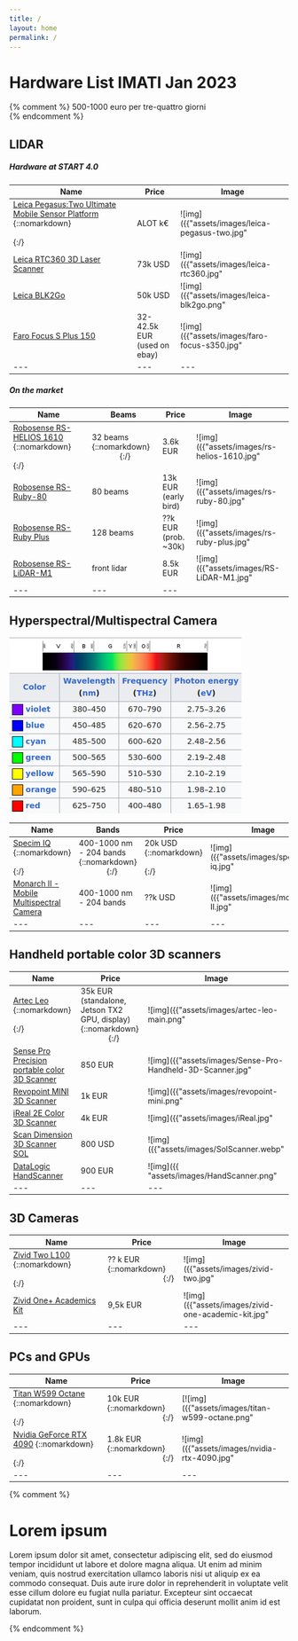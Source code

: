 ```yaml
---
title: /
layout: home
permalink: /
---
```



# Hardware List IMATI Jan 2023

{% comment %}
500-1000 euro per tre-quattro giorni <br>
{% endcomment %}

## LIDAR 

##### Hardware at START 4.0

| Name | Price | Image |
| ---  | ---   | ---   |
| [Leica Pegasus:Two Ultimate ](https://leica-geosystems.com/products/mobile-mapping-systems/capture-platforms/leica-pegasus_two-ultimate)[Mobile Sensor Platform](https://www.youtube.com/watch?v=llmEmsEBY1E) {::nomarkdown}<img width=300/>{:/} | ALOT k€ | ![img]({{"assets/images/leica-pegasus-two.jpg" | resize: "150x150>"}}) |
| [Leica RTC360 3D Laser Scanner](https://leica-geosystems.com/it-it/products/laser-scanners/scanners/leica-rtc360) | 73k USD | ![img]({{"assets/images/leica-rtc360.jpg" | resize: "150x150>"}}) |
| [Leica BLK2Go](https://shop.leica-geosystems.com/leica-blk/blk2go) | 50k USD | ![img]({{"assets/images/leica-blk2go.png" | resize: "150x150>"}}) |
| [Faro Focus S Plus 150](https://www.geoinstruments.it/prodotto/scanner/faro-focus-s-plus-150/) | 32-42.5k EUR (used on ebay) | ![img]({{"assets/images/faro-focus-s350.jpg" | resize: "150x150>"}}) |
| ---  | ---   | ---   |


##### On the market

| Name | Beams | Price | Image |
| ---  | ---   | ---   | ---   |
| [Robosense RS-HELIOS 1610](https://www.roscomponents.com/en/lidar-laser-scanner/344-rs-helios-1610.html) {::nomarkdown}<img width=150/>{:/} | 32 beams {::nomarkdown}<img width=50/>{:/} | 3.6k EUR | ![img]({{"assets/images/rs-helios-1610.jpg" | resize: "150x150>"}}) |
| [Robosense RS-Ruby-80](https://www.roscomponents.com/en/lidar-laser-scanner/343-rs-ruby-80.html) | 80 beams | 13k EUR (early bird) | ![img]({{"assets/images/rs-ruby-80.jpg" | resize: "150x150>"}}) |
| [Robosense RS-Ruby Plus](https://www.roscomponents.com/en/lidar-laser-scanner/342-rs-ruby-plus.html) | 128 beams | ??k EUR (prob. ~30k) | ![img]({{"assets/images/rs-ruby-plus.jpg" | resize: "150x150>"}}) |
| [Robosense RS-LiDAR-M1](https://www.roscomponents.com/en/lidar-laser-scanner/268-rs-lidar-m1.html) | front lidar | 8.5k EUR | ![img]({{"assets/images/RS-LiDAR-M1.jpg" | resize: "150x150>"}}) |
| ---  | ---   | ---   |


## Hyperspectral/Multispectral Camera

![img](assets/images/visible-spectrum.png)

| Name | Bands | Price | Image |
| ---  | ---   | ---   | ---   |
| [Specim IQ](https://www.specim.com/iq/) {::nomarkdown}<img width=330/>{:/} | 400-1000 nm - 204 bands {::nomarkdown}<img width=50/>{:/}| 20k USD {::nomarkdown}<img width=100/>{:/} | ![img]({{"assets/images/specim-iq.jpg" | resize: "150x150>"}}) |
| [Monarch II](https://www.unispectral.com/product/monarch-ii-camera/)[ - Mobile Multispectral Camera](https://www.youtube.com/watch?v=tSBAXayAJwk) | 400-1000 nm - 204 bands | ??k USD | ![img]({{"assets/images/monarch-II.jpg" | resize: "150x150>"}}) |
| ---  | ---   | ---   | ---   |


## Handheld portable color 3D scanners

| Name | Price | Image |
| ---  | ---   | ---   |
| [Artec Leo](https://www.artec3d.com/portable-3d-scanners/artec-leo) {::nomarkdown}<img width=390/>{:/} | 35k EUR (standalone, Jetson TX2 GPU, display) {::nomarkdown}<img width=50/>{:/} | ![img]({{"assets/images/artec-leo-main.png" | resize: "150x150>"}}) |
| [Sense Pro Precision portable color 3D Scanner](https://it.aliexpress.com/item/1005004132062001.html?gatewayAdapt=glo2ita) | 850 EUR | ![img]({{"assets/images/Sense-Pro-Handheld-3D-Scanner.jpg" | resize: "150x150>"}}) |
| [Revopoint MINI 3D Scanner](https://shop.revopoint3d.com/products/revopoint-mini-blue-light-3d-scanner?variant=43464479277291) | 1k EUR | ![img]({{"assets/images/revopoint-mini.png" | resize: "150x150>"}}) |
| [iReal 2E Color 3D Scanner](https://www.3d-scantech.com/product/ireal-2e-color-3d-scanner/) | 4k EUR | ![img]({{"assets/images/iReal.jpg" | resize: "150x150>"}}) |
| [Scan Dimension 3D Scanner SOL](https://it.scandimension.com/products/sol-3d-scanner) | 800 USD | ![img]({{"assets/images/SolScanner.webp" | resize: "150x150>"}}) |
| [DataLogic HandScanner](https://www.datalogic.com/ita/retail-industria-manifatturiera-trasporti-e-logistica-sanita/scanner-barcode-manuali/handscanner-pd-886.html) | 900 EUR | ![img]({{ "assets/images/HandScanner.png" | resize: "150x150>"}}) |
| ---  | ---   | ---   |


## 3D Cameras

| Name | Price | Image |
| ---  | ---   | ---   |
| [Zivid Two L100](https://www.zivid.com/zivid-two-l100) {::nomarkdown}<img width=390/>{:/} | ?? k EUR {::nomarkdown}<img width=100/>{:/} | ![img]({{"assets/images/zivid-two.jpg" | resize: "150x150>"}}) |
| [Zivid One+ Academics Kit](https://shop.zivid.com/products/zivid-one-academics-kit) | 9,5k EUR | ![img]({{"assets/images/zivid-one-academic-kit.jpg" | resize: "150x150>"}}) |
| ---  | ---   | ---   |


## PCs and GPUs

| Name | Price | Image |
| ---  | ---   | ---   |
| [Titan W599 Octane](https://www.titancomputers.com/Titan-W599-Octane-Dual-2nd-Gen-Intel-Xeon-p/w599-octane.htm) {::nomarkdown}<img width=390/>{:/} | 10k EUR {::nomarkdown}<img width=100/>{:/} | [![img]({{"assets/images/titan-w599-octane.png" | resize: "150x150>"}})](assets/images/titan-w599-octane.png) |
| [Nvidia GeForce RTX 4090](https://pskmegastore.com/schede-video/127503-gigabyte-geforce-rtx-4090-gaming-oc-24g-4719331311438.html) {::nomarkdown}<img width=390/>{:/} | 1.8k EUR {::nomarkdown}<img width=100/>{:/} | ![img]({{"assets/images/nvidia-rtx-4090.jpg" | resize: "150x150>"}}) |
| ---  | ---   | ---   |


{% comment %}
# Lorem ipsum

Lorem ipsum dolor sit amet, consectetur adipiscing elit, sed do eiusmod tempor incididunt ut labore et dolore magna aliqua. Ut enim ad minim veniam, quis nostrud exercitation ullamco laboris nisi ut aliquip ex ea commodo consequat. Duis aute irure dolor in reprehenderit in voluptate velit esse cillum dolore eu fugiat nulla pariatur. Excepteur sint occaecat cupidatat non proident, sunt in culpa qui officia deserunt mollit anim id est laborum.

{% endcomment %}
